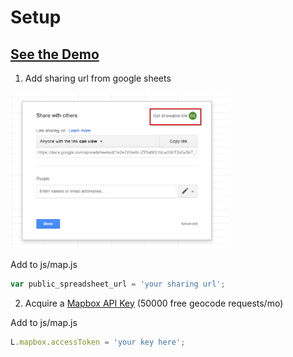 # Setup

## [See the Demo](https://zip-tracking.herokuapp.com/)

1. Add sharing url from google sheets
<img src = "https://github.com/remmi11/zip-tracking/blob/master/img/sharing.png" width="350">

  Add to js/map.js
```javascript
var public_spreadsheet_url = 'your sharing url';
```

2. Acquire a [Mapbox API Key](https://www.mapbox.com/) (50000 free geocode requests/mo)

  Add to js/map.js

```javascript
L.mapbox.accessToken = 'your key here';
```